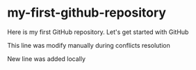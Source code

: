 # my-first-github-repository

Here is my first GitHub repository. Let's get started with GitHub

This line was modify manually during conflicts resolution

New line was added locally
